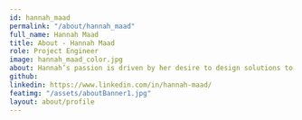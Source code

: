 ```yaml
---
id: hannah_maad
permalink: "/about/hannah_maad"
full_name: Hannah Maad
title: About - Hannah Maad
role: Project Engineer
image: hannah_maad_color.jpg
about: Hannah’s passion is driven by her desire to design solutions to meet people’s needs. Her previous experiences include manufacturing optimization at Dish Network, quality control at a medical device company, and most recently in the Aviation Safety division of the FAA on the quality team. Hannah looks forward to continuing her career in a role that allows her to utilize engineering skills to help people. In her free time, she is a dog mama to 2 setters, devoted to mentoring children and cheering her alma mater (go Clemson!!)
github: 
linkedin: https://www.linkedin.com/in/hannah-maad/
featimg: "/assets/aboutBanner1.jpg"
layout: about/profile
---
```

